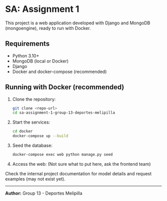 # SA: Assignment 1

This project is a web application developed with Django and MongoDB (mongoengine), ready to run with Docker.

## Requirements

- Python 3.10+
- MongoDB (local or Docker)
- Django
- Docker and docker-compose (recommended)

## Running with Docker (recommended)

1. Clone the repository:

   ```sh
   git clone <repo-url>
   cd sa-assignment-1-group-13-deportes-melipilla
   ```

2. Start the services:

   ```sh
   cd docker
   docker-compose up --build
   ```

3. Seed the database:

   ```sh
   docker-compose exec web python manage.py seed
   ```

4. Access the web:
   (Not sure what to put here, ask the frontend team)

Check the internal project documentation for model details and request examples (may not exist yet).

---

**Author:** Group 13 - Deportes Melipilla
